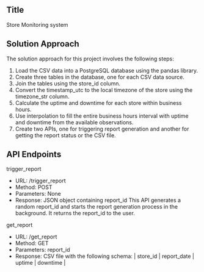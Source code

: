 ## Title
Store Monitoring system

## Solution Approach

The solution approach for this project involves the following steps:

1. Load the CSV data into a PostgreSQL database using the pandas library.
2. Create three tables in the database, one for each CSV data source.
3. Join the tables using the store_id column.
4. Convert the timestamp_utc to the local timezone of the store using the timezone_str column.
5. Calculate the uptime and downtime for each store within business hours.
6. Use interpolation to fill the entire business hours interval with uptime and downtime from the available observations.
7. Create two APIs, one for triggering report generation and another for getting the report status or the CSV file.


## API Endpoints
trigger_report
- URL: /trigger_report
- Method: POST
- Parameters: None
- Response: JSON object containing report_id
This API generates a random report_id and starts the report generation process in the background. It returns the report_id to the user.

get_report
- URL: /get_report
- Method: GET
- Parameters: report_id
- Response: CSV file with the following schema:
| store_id | report_date | uptime | downtime |

